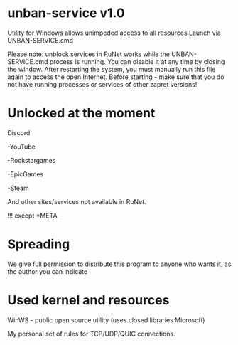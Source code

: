 # unban-service v1.0
Utility for Windows allows unimpeded access to all resources Launch via UNBAN-SERVICE.cmd

Please note: unblock services in RuNet works while the UNBAN-SERVICE.cmd process is running. You can disable it at any time by closing the window. After restarting the system, you must manually run this file again to access the open Internet.
Before starting - make sure that you do not have running processes or services of other zapret versions!

# Unlocked at the moment
Discord

-YouTube 

-Rockstargames

-EpicGames 

-Steam

And other sites/services not available in RuNet.

!!! except *META

# Spreading
We give full permission to distribute this program to anyone who wants it, as the author you can indicate

# Used kernel and resources
WinWS - public open source utility (uses closed libraries Microsoft)

My personal set of rules for TCP/UDP/QUIC connections.
